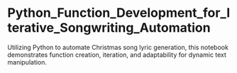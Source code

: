 # Python_Function_Development_for_Iterative_Songwriting_Automation
Utilizing Python to automate Christmas song lyric generation, this notebook demonstrates function creation, iteration, and adaptability for dynamic text manipulation.
